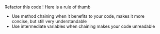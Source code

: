 Refactor this code ! Here is a rule of thumb

* Use method chaining when it benefits to your code, makes it more concise, but still very understandable
* Use intermediate variables when chaining makes your code unreadable

